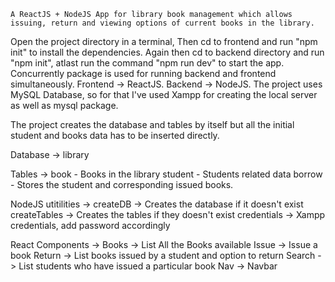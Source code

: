 `A ReactJS + NodeJS App for library book management which allows issuing, return and viewing options of current books in the library.`

Open the project directory in a terminal,
Then cd to frontend and run "npm init" to install the dependencies.
Again then cd to backend directory and run "npm init", atlast run the command "npm run dev" to start the app.
Concurrently package is used for running backend and frontend simultaneously.
Frontend -> ReactJS.
Backend -> NodeJS.
The project uses MySQL Database, so for that I've used Xampp for creating the local server as well as mysql package.

The project creates the database and tables by itself but all the initial student and books data has to be inserted directly.

Database -> library

Tables -> book - Books in the library
          student - Students related data
          borrow - Stores the student and corresponding issued books.

NodeJS utitilities -> createDB -> Creates the database if it doesn't exist
                      createTables -> Creates the tables if they doesn't exist
                      credentials -> Xampp credentials, add password accordingly

React Components -> Books -> List All the Books available
                    Issue -> Issue a book
                    Return -> List books issued by a student and option to return
                    Search -> List students who have issued a particular book
                    Nav -> Navbar
